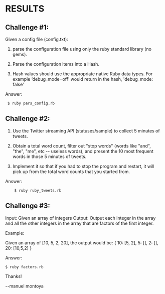 
# RESULTS

## Challenge #1:

Given a config file (config.txt):

1) parse the configuration file using only the ruby standard library (no gems).

2) Parse the configuration items into a Hash.

3) Hash values should use the appropriate native Ruby data types. For example ‘debug_mode=off' would return in the hash,  'debug_mode: false'

Answer:

     $ ruby pars_config.rb

## Challenge #2:

1) Use the Twitter streaming API (statuses/sample) to collect 5 minutes of tweets.

2) Obtain a total word count, filter out "stop words" (words like "and", "the", "me", etc -- useless words), and present the 10 most frequent words in those 5 minutes of tweets.

3) Implement it so that if you had to stop the program and restart, it will pick up from the total word counts that you started from.

Answer:

        $ ruby ruby_tweets.rb

## Challenge #3:

Input: Given an array of integers
Output: Output each integer in the array and all the other integers in the array that are factors of the first integer.

Example:

Given an array of [10, 5, 2, 20], the output would be:
    { 10: [5, 2], 5: [], 2: [], 20: [10,5,2] }


Answer:

    $ ruby factors.rb



Thanks!

--manuel montoya




